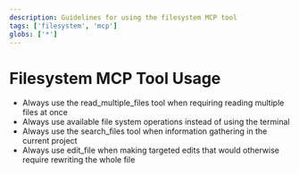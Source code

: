 ```yaml
---
description: Guidelines for using the filesystem MCP tool
tags: ['filesystem', 'mcp']
globs: ['*']
---
```


# Filesystem MCP Tool Usage

- Always use the read_multiple_files tool when requiring reading multiple files at once
- Always use available file system operations instead of using the terminal
- Always use the search_files tool when information gathering in the current project
- Always use edit_file when making targeted edits that would otherwise require rewriting the whole file
